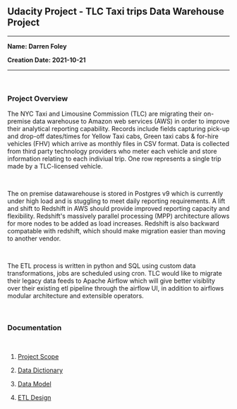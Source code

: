 ## Udacity Project - TLC Taxi trips Data Warehouse Project
---------------------------------------------------------

**Name: Darren Foley**

**Creation Date: 2021-10-21**

-------------------------------------------------------

<br>

### Project Overview

<p>The NYC Taxi and Limousine Commission (TLC) are migrating their on-premise data warehouse to Amazon web services (AWS) in order to improve their analytical reporting capability. Records include fields capturing pick-up and drop-off dates/times for Yellow Taxi cabs, Green taxi cabs & for-hire vehicles (FHV) which arrive as monthly files in CSV format. Data is collected from third party technology providers who meter each vehicle and store information relating to each indiviual trip. One row represents a single trip made by a TLC-licensed vehicle.</p>

<br>

<p>The on premise datawarehouse is stored in Postgres v9 which is currently under high load and is stuggling to meet daily reporting requirements. A lift and shift to Redshift in AWS should provide improved reporting capacity and flexibility. Redshift's massively parallel processing (MPP) architecture allows for more nodes to be added as load increases. Redshift is also backward compatable with redshift, which should make migration easier than moving to another vendor. </p>

<br>

<p>The ETL process is written in python and SQL using custom data transformations, jobs are scheduled using cron. TLC would like to migrate their legacy data feeds to Apache Airflow which will give better visiblity over their existing etl pipeline through the airflow UI, in addition to airflows modular architecture and extensible operators.</p>

<br>

### Documentation

<br>

1. [Project Scope](docs/ProjectScope.md) 

2. [Data Dictionary](docs/DataDictionary.md)

3. [Data Model](docs/DataModel.md)

4. [ETL Design](docs/ETLDesign.md) 
